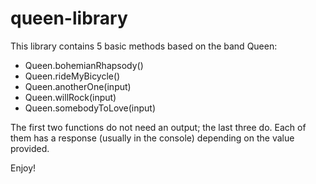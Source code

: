 # queen-library

This library contains 5 basic methods based on the band Queen:

* Queen.bohemianRhapsody()
* Queen.rideMyBicycle()
* Queen.anotherOne(input)
* Queen.willRock(input)
* Queen.somebodyToLove(input)

The first two functions do not need an output; the last three do. Each of them has a response (usually in the console) depending on
the value provided.

Enjoy!

